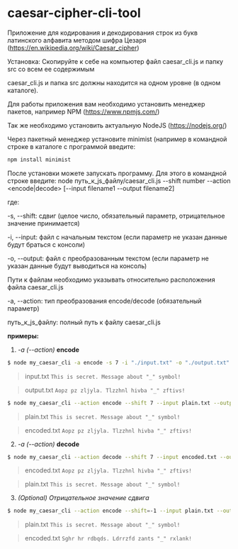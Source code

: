 # caesar-cipher-cli-tool

Приложение для кодирования и декодирования строк из букв латинского алфавита методом шифра Цезаря (https://en.wikipedia.org/wiki/Caesar_cipher)

Установка:
Скопируйте к себе на компьютер файл caesar_cli.js и папку src cо всем ее содержимым

caesar_cli.js и папка src должны находится на одном уровне (в одном каталоге).

Для работы приложения вам необходимо установить менеджер пакетов, например NPM (https://www.npmjs.com/)

Так же необходимо установить актуальную NodeJS (https://nodejs.org/)

Через пакетный менеджер установите minimist (например в командной строке в каталоге с программой введите: 
```bash
npm install minimist
```

После установки можете запускать программу. Для этого в командной строке введите:
node путь_к_js_файлу/сaesar_cli.js --shift number --action <encode|decode> [--input filename1 --output filename2]

где: 

-s, --shift: сдвиг (целое число, обязательный параметр, отрицательное значение принимается)

-i, --input: файл с начальным текстом (если параметр не указан данные будут браться с консоли)

-o, --output: файл с преобразованным текстом (если параметр не указан данные будут выводиться на консоль)

Пути к файлам необходимо указывать относительно расположения файла сaesar_cli.js

-a, --action: тип преобразования encode/decode (обязательный параметр)

путь_к_js_файлу: полный путь к файлу сaesar_cli.js



**примеры:**  
1. _-a (--action)_ **encode**

```bash
$ node my_caesar_cli -a encode -s 7 -i "./input.txt" -o "./output.txt"
```
> input.txt
> `This is secret. Message about "_" symbol!`

> output.txt
> `Aopz pz zljyla. Tlzzhnl hivba "_" zftivs!`

```bash
$ node my_caesar_cli --action encode --shift 7 --input plain.txt --output encoded.txt
```
> plain.txt
> `This is secret. Message about "_" symbol!`

> encoded.txt
> `Aopz pz zljyla. Tlzzhnl hivba "_" zftivs!`

2. _-a (--action)_  **decode**  

```bash
$ node my_caesar_cli --action decode --shift 7 --input encoded.txt --output plain.txt
```

> encoded.txt
> `Aopz pz zljyla. Tlzzhnl hivba "_" zftivs!`

> plain.txt
> `This is secret. Message about "_" symbol!`

3. _(Optional) Отрицательное значение сдвига_

```bash
$ node my_caesar_cli --action encode --shift=-1 --input plain.txt --output encoded.txt
```

> plain.txt
> `This is secret. Message about "_" symbol!`

> encoded.txt
> `Sghr hr rdbqds. Ldrrzfd zants "_" rxlank!`

